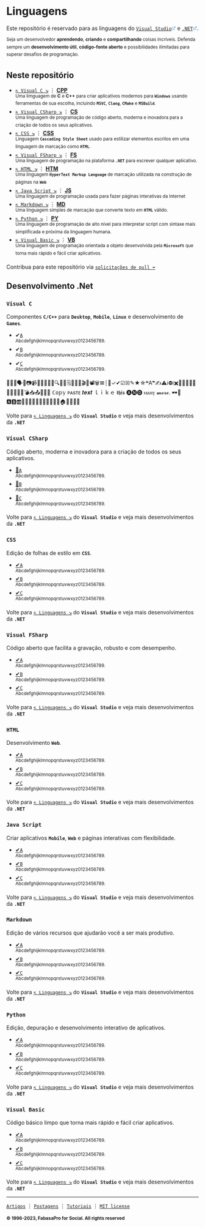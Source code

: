 # Linguagens

Este repositório é reservado para as linguagens do [`Visual Studio`<img src="https://github.com/poitanotalk/resources/blob/main/svg/tools/externallink.svg" alt="base octocat svg" width="11" height="11" />](https://visualstudio.microsoft.com) e [`.NET`<img src="https://github.com/poitanotalk/resources/blob/main/svg/tools/externallink.svg" alt="base octocat svg" width="11" height="11" />](https://dotnet.microsoft.com).

<sup>Seja um desenvolvedor __aprendendo__, __criando__ e __compartilhando__ coisas incríveis. Defenda sempre um __desenvolvimento útil__, __código-fonte aberto__ e possibilidades ilimitadas para superar desafios de programação.</sup>

## Neste repositório

+ [`⇱ Visual C ⇲`](https://github.com/poitanotalk/source/tree/main#visual-c) ⋮ __[CPP](https://github.com/fabasapro/files/cpp)__<br /><sup>Uma limguagem de __C__ e __C++__ para criar aplicativos modernos para __`Windows`__ usando ferramentas de sua escolha, incluindo __`MSVC`__, __`Clang`__, __`CMake`__ e __`MSBuild`__.</sup>
+ [`⇱ Visual CSharp ⇲`](https://github.com/poitanotalk/source/tree/main#visual-csharp) ⋮ __[CS](https://github.com/fabasapro/files/cs)__<br /><sup>Uma linguagem de programação de código aberto, moderna e inovadora para a criação de todos os seus aplicativos.</sup>
+ [`⇱ CSS ⇲`](https://github.com/poitanotalk/source/tree/main#css) ⋮ __[CSS](https://github.com/fabasapro/files/css)__<br /><sup>Linguagem __`Cascading Style Sheet`__ usado para estilizar elementos escritos em uma linguagem de marcação como __`HTML`__.</sup>
+ [`⇱ Visual FSharp ⇲`](https://github.com/poitanotalk/source/tree/main#visual-fsharp) ⋮ __[FS](https://github.com/fabasapro/files/fs)__<br /><sup>Uma linguagem de programação na plataforma __`.NET`__ para escrever qualquer aplicativo.</sup>
+ [`⇱ HTML ⇲`](https://github.com/poitanotalk/source/tree/main#html) ⋮ __[HTM](https://github.com/fabasapro/files/htm)__<br /><sup>Uma linguagem __`HyperText Markup Language`__ de marcação utilizada na construção de páginas na __`Web`__</sup>
+ [`⇱ Java Script ⇲`](https://github.com/poitanotalk/source/tree/main#java-script) ⋮ __[JS](https://github.com/fabasapro/files/js)__<br /><sup>Uma linguagem de programação usada para fazer páginas interativas da Internet</sup>
+ [`⇱ Markdown ⇲`](https://github.com/poitanotalk/source/tree/main#markdown) ⋮ __[MD](https://github.com/fabasapro/files/md)__<br /><sup>Uma linguagem simples de marcação que converte texto em __`HTML`__ válido.</sup>
+ [`⇱ Python ⇲`](https://github.com/poitanotalk/source/tree/main#python) ⋮ __[PY](https://github.com/fabasapro/files/py)__<br /><sup>Uma linguagem de programação de alto nível para interpretar script com sintaxe mais simplificada e próxima da linguagem humana.</sup>
+ [`⇱ Visual Basic ⇲`](https://github.com/poitanotalk/source/tree/main#visual-basic) ⋮ __[VB](https://github.com/fabasapro/files/vb)__<br /><sup>Uma linguagem de programação orientada a objeto desenvolvida pela __`Microsoft`__ que torna mais rápido e fácil criar aplicativos.</sup>

Contribua para este repositório via [`solicitações de pull ➡`](https://github.com/poitanotalk/source/pulls)

## Desenvolvimento .Net

### `Visual C`
Componentes __`C/C++`__ para __`Desktop`__, __`Mobile`__, __`Linux`__ e desenvolvimento de __`Games`__.
- ✔[`A`](https://github.com/fabasapro/languages)<br /><sup>Abcdefghijklmnopqrstuvwxyz0123456789.</sup>
- ✔[`B`](https://github.com/fabasapro/languages)<br /><sup>Abcdefghijklmnopqrstuvwxyz0123456789.</sup>
- ✔[`C`](https://github.com/fabasapro/languages)<br /><sup>Abcdefghijklmnopqrstuvwxyz0123456789.</sup>

👀👻💬🗣🎊📷📹📼🚿🔧🔎🔌🔍🔦📄🗒🌵📁📂🎬👣📽🗑☰┆💃✓✔☑☒✎★☆❝A❞✍⚠ℹ⛔ℹ️✖️🔺🔻🚀🚥🚨🚫💡🔔📣📌💣📥📤🎥📎👾 ℂ𝕠𝕡𝕪 ᴘᴀsᴛᴇ 𝒕𝒆𝒙𝒕 ｌｉｋｅ 𝖙𝖍𝖎𝖘 🅐🅝🅓 ⲙⲁⲛⲩ 𝓶𝓸𝓻𝓮. 🕶📸🅰️🅱️🆎🔗🔴🔵🔶🔷🔸🔹🚦🐝🐜🐞🏠🎲🎯🎣🚩

Volte para [`⇱ Linguagens ⇲`](https://github.com/poitanotalk/source/tree/main#neste-repositório) do __`Visual Studio`__ e veja mais desenvolvimentos da __`.NET`__

### `Visual CSharp`
Código aberto, moderna e inovadora para a criação de todos os seus aplicativos.
- [🔹`A`](https://github.com/fabasapro/languages)<br /><sup>Abcdefghijklmnopqrstuvwxyz0123456789.</sup>
- [🔹`B`](https://github.com/fabasapro/languages)<br /><sup>Abcdefghijklmnopqrstuvwxyz0123456789.</sup>
- [🔹`C`](https://github.com/fabasapro/languages)<br /><sup>Abcdefghijklmnopqrstuvwxyz0123456789.</sup>

Volte para [`⇱ Linguagens ⇲`](https://github.com/poitanotalk/source/tree/main#neste-repositório) do __`Visual Studio`__ e veja mais desenvolvimentos da __`.NET`__

### `CSS`
Edição de folhas de estilo em __`CSS`__.
- [✔`A`](https://github.com/fabasapro/languages)<br /><sup>Abcdefghijklmnopqrstuvwxyz0123456789.</sup>
- [✔`B`](https://github.com/fabasapro/languages)<br /><sup>Abcdefghijklmnopqrstuvwxyz0123456789.</sup>
- [✔`C`](https://github.com/fabasapro/languages)<br /><sup>Abcdefghijklmnopqrstuvwxyz0123456789.</sup>

Volte para [`⇱ Linguagens ⇲`](https://github.com/poitanotalk/source/tree/main#neste-repositório) do __`Visual Studio`__ e veja mais desenvolvimentos da __`.NET`__

### `Visual FSharp`
Código aberto que facilita a gravação, robusto e com desempenho.
- [✔`A`](https://github.com/fabasapro/languages)<br /><sup>Abcdefghijklmnopqrstuvwxyz0123456789.</sup>
- [✔`B`](https://github.com/fabasapro/languages)<br /><sup>Abcdefghijklmnopqrstuvwxyz0123456789.</sup>
- [✔`C`](https://github.com/fabasapro/languages)<br /><sup>Abcdefghijklmnopqrstuvwxyz0123456789.</sup>

Volte para [`⇱ Linguagens ⇲`](https://github.com/poitanotalk/source/tree/main#neste-repositório) do __`Visual Studio`__ e veja mais desenvolvimentos da __`.NET`__

### `HTML`
Desenvolvimento __`Web`__.
- [✔`A`](https://github.com/fabasapro/languages)<br /><sup>Abcdefghijklmnopqrstuvwxyz0123456789.</sup>
- [✔`B`](https://github.com/fabasapro/languages)<br /><sup>Abcdefghijklmnopqrstuvwxyz0123456789.</sup>
- [✔`C`](https://github.com/fabasapro/languages)<br /><sup>Abcdefghijklmnopqrstuvwxyz0123456789.</sup>

Volte para [`⇱ Linguagens ⇲`](https://github.com/poitanotalk/source/tree/main#neste-repositório) do __`Visual Studio`__ e veja mais desenvolvimentos da __`.NET`__

### `Java Script`
Criar aplicativos __`Mobile`__, __`Web`__ e páginas interativas com flexibilidade.
- [✔`A`](https://github.com/fabasapro/languages)<br /><sup>Abcdefghijklmnopqrstuvwxyz0123456789.</sup>
- [✔`B`](https://github.com/fabasapro/languages)<br /><sup>Abcdefghijklmnopqrstuvwxyz0123456789.</sup>
- [✔`C`](https://github.com/fabasapro/languages)<br /><sup>Abcdefghijklmnopqrstuvwxyz0123456789.</sup>

Volte para [`⇱ Linguagens ⇲`](https://github.com/poitanotalk/source/tree/main#neste-repositório) do __`Visual Studio`__ e veja mais desenvolvimentos da __`.NET`__

### `Markdown`
Edição de vários recursos que ajudarão você a ser mais produtivo.
- [✔`A`](https://github.com/fabasapro/languages)<br /><sup>Abcdefghijklmnopqrstuvwxyz0123456789.</sup>
- [✔`B`](https://github.com/fabasapro/languages)<br /><sup>Abcdefghijklmnopqrstuvwxyz0123456789.</sup>
- [✔`C`](https://github.com/fabasapro/languages)<br /><sup>Abcdefghijklmnopqrstuvwxyz0123456789.</sup>

Volte para [`⇱ Linguagens ⇲`](https://github.com/poitanotalk/source/tree/main#neste-repositório) do __`Visual Studio`__ e veja mais desenvolvimentos da __`.NET`__

### `Python`
Edição, depuração e desenvolvimento interativo de aplicativos.
- [✔`A`](https://github.com/fabasapro/languages)<br /><sup>Abcdefghijklmnopqrstuvwxyz0123456789.</sup>
- [✔`B`](https://github.com/fabasapro/languages)<br /><sup>Abcdefghijklmnopqrstuvwxyz0123456789.</sup>
- [✔`C`](https://github.com/fabasapro/languages)<br /><sup>Abcdefghijklmnopqrstuvwxyz0123456789.</sup>

Volte para [`⇱ Linguagens ⇲`](https://github.com/poitanotalk/source/tree/main#neste-repositório) do __`Visual Studio`__ e veja mais desenvolvimentos da __`.NET`__

### `Visual Basic`
Código básico limpo que torna mais rápido e fácil criar aplicativos.
- [✔`A`](https://github.com/fabasapro/languages)<br /><sup>Abcdefghijklmnopqrstuvwxyz0123456789.</sup>
- [✔`B`](https://github.com/fabasapro/languages)<br /><sup>Abcdefghijklmnopqrstuvwxyz0123456789.</sup>
- [✔`C`](https://github.com/fabasapro/languages)<br /><sup>Abcdefghijklmnopqrstuvwxyz0123456789.</sup>

Volte para [`⇱ Linguagens ⇲`](https://github.com/poitanotalk/source/tree/main#neste-repositório) do __`Visual Studio`__ e veja mais desenvolvimentos da __`.NET`__

---

[`Artigos`](https://github.com/fabasapro/languages/article) ⋮ [`Postagens`](https://github.com/fabasapro/languages/post) ⋮ [`Tutoriais`](https://github.com/fabasapro/languages/tutorial) ⋮ [`MIT license`](LICENSE)<br /><br />
<sup>__© 1996-2023, FabasaPro for Social. All rights reserved__</sup>






